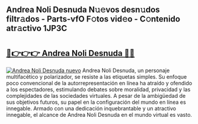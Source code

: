 ## Andrea Noli Desnuda N𝚞𝚎vos desn𝚞dos filtr𝚊dos - Parts-vfO F𝚘tos vid𝚎o - C𝚘ntenido atr𝚊ctivo 1JP3C

# <h2><a href="http://mbdbf51.tromn.icu/?c=Andrea+Noli+Desnuda">🔗👉👉👉 Andrea Noli Desnuda 🔗🔗</a></h2>

[![Andrea Noli Desnuda nuevo](https://i.imgur.com/pEAQMta.gif)](http://mbdbf51.tromn.icu/?c=Andrea+Noli+Desnuda)
Andrea Noli Desnuda, un personaje multifacético y polarizador, se resiste a las etiquetas simples. Su enfoque poco convencional de la autorrepresentación en línea ha atraído y ofendido a los espectadores, estimulando debates sobre moralidad, privacidad y las complejidades de las sociedades virtuales. A pesar de la ambigüedad de sus objetivos futuros, su papel en la configuración del mundo en línea es innegable. Armado con una dedicación inquebrantable y un atractivo innegable, el alcance de Andrea Noli Desnuda en el mundo virtual es vasto.
